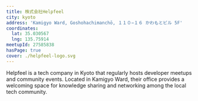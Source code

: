 ```yaml
---
title: 株式会社Helpfeel
city: kyoto
address: 'Kamigyo Ward, Goshohachimanchō, １１０−１６ かわもとビル 5F'
coordinates:
  lat: 35.030567
  lng: 135.75914
meetupId: 27585838
hasPage: true
cover: ./helpfeel-logo.svg
---
```


Helpfeel is a tech company in Kyoto that regularly hosts developer meetups and community events. Located in Kamigyo Ward, their office provides a welcoming space for knowledge sharing and networking among the local tech community.
